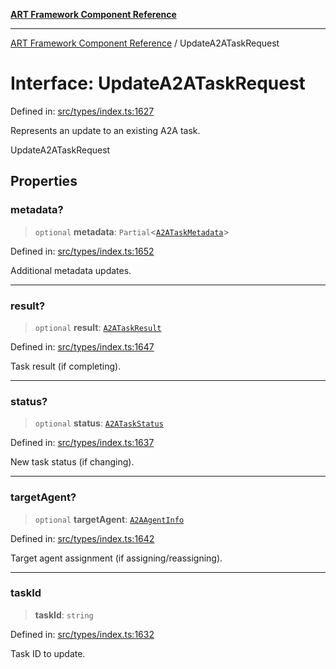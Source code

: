 [**ART Framework Component Reference**](../README.md)

***

[ART Framework Component Reference](../README.md) / UpdateA2ATaskRequest

# Interface: UpdateA2ATaskRequest

Defined in: [src/types/index.ts:1627](https://github.com/hashangit/ART/blob/1e49ae91e230443ba790ac800658233963b3d60c/src/types/index.ts#L1627)

Represents an update to an existing A2A task.

 UpdateA2ATaskRequest

## Properties

### metadata?

> `optional` **metadata**: `Partial`\<[`A2ATaskMetadata`](A2ATaskMetadata.md)\>

Defined in: [src/types/index.ts:1652](https://github.com/hashangit/ART/blob/1e49ae91e230443ba790ac800658233963b3d60c/src/types/index.ts#L1652)

Additional metadata updates.

***

### result?

> `optional` **result**: [`A2ATaskResult`](A2ATaskResult.md)

Defined in: [src/types/index.ts:1647](https://github.com/hashangit/ART/blob/1e49ae91e230443ba790ac800658233963b3d60c/src/types/index.ts#L1647)

Task result (if completing).

***

### status?

> `optional` **status**: [`A2ATaskStatus`](../enumerations/A2ATaskStatus.md)

Defined in: [src/types/index.ts:1637](https://github.com/hashangit/ART/blob/1e49ae91e230443ba790ac800658233963b3d60c/src/types/index.ts#L1637)

New task status (if changing).

***

### targetAgent?

> `optional` **targetAgent**: [`A2AAgentInfo`](A2AAgentInfo.md)

Defined in: [src/types/index.ts:1642](https://github.com/hashangit/ART/blob/1e49ae91e230443ba790ac800658233963b3d60c/src/types/index.ts#L1642)

Target agent assignment (if assigning/reassigning).

***

### taskId

> **taskId**: `string`

Defined in: [src/types/index.ts:1632](https://github.com/hashangit/ART/blob/1e49ae91e230443ba790ac800658233963b3d60c/src/types/index.ts#L1632)

Task ID to update.
